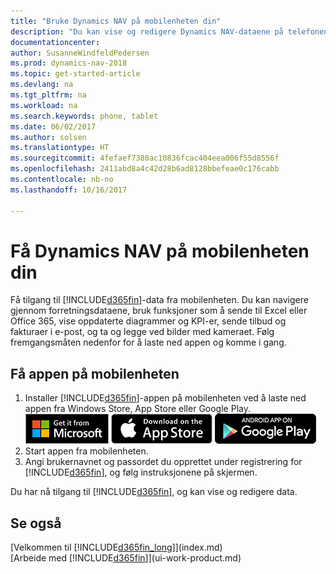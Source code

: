 ```yaml
---
title: "Bruke Dynamics NAV på mobilenheten din"
description: "Du kan vise og redigere Dynamics NAV-dataene på telefonen eller nettbrettet."
documentationcenter: 
author: SusanneWindfeldPedersen
ms.prod: dynamics-nav-2018
ms.topic: get-started-article
ms.devlang: na
ms.tgt_pltfrm: na
ms.workload: na
ms.search.keywords: phone, tablet
ms.date: 06/02/2017
ms.author: solsen
ms.translationtype: HT
ms.sourcegitcommit: 4fefaef7380ac10836fcac404eea006f55d8556f
ms.openlocfilehash: 2411abd8a4c42d28b6ad8128bbefeae0c176cabb
ms.contentlocale: nb-no
ms.lasthandoff: 10/16/2017

---
```


# <a name="getting-dynamics-nav-on-your-mobile-device"></a>Få Dynamics NAV på mobilenheten din
Få tilgang til [!INCLUDE[d365fin](includes/d365fin_md.md)]-data fra mobilenheten. Du kan navigere gjennom forretningsdataene, bruk funksjoner som å sende til Excel eller Office 365, vise oppdaterte diagrammer og KPI-er, sende tilbud og fakturaer i e-post, og ta og legge ved bilder med kameraet. Følg fremgangsmåten nedenfor for å laste ned appen og komme i gang.

## <a name="to-get-the-app-on-my-mobile-device"></a>Få appen på mobilenheten
1. Installer [!INCLUDE[d365fin](includes/d365fin_md.md)]-appen på mobilenheten ved å laste ned appen fra Windows Store, App Store eller Google Play.  
[![Windows Store](./media/install-mobile-app/windowsstore.png)](http://go.microsoft.com/fwlink/?LinkId=734848)
[![App Store](./media/install-mobile-app/appstore.png)](http://go.microsoft.com/fwlink/?LinkId=734847) [![Google Play](./media/install-mobile-app/googleplay.png)](http://go.microsoft.com/fwlink/?LinkId=734849)  
2. Start appen fra mobilenheten.
3. Angi brukernavnet og passordet du opprettet under registrering for [!INCLUDE[d365fin](includes/d365fin_md.md)], og følg instruksjonene på skjermen.

Du har nå tilgang til [!INCLUDE[d365fin](includes/d365fin_md.md)], og kan vise og redigere data.

## <a name="see-also"></a>Se også
[Velkommen til [!INCLUDE[d365fin_long](includes/d365fin_long_md.md)]](index.md)  
[Arbeide med [!INCLUDE[d365fin](includes/d365fin_md.md)]](ui-work-product.md)  

